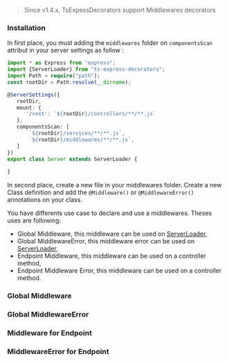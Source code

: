 > Since v1.4.x, TsExpessDecorators support Middlewares decorators

### Installation

In first place, you must adding the `middlewares` folder on `componentsScan` attribut in your server settings as follow :
 
```typescript
import * as Express from "express";
import {ServerLoader} from "ts-express-decorators";
import Path = require("path");
const rootDir = Path.resolve(__dirname);

@ServerSettings({
   rootDir,
   mount: {
      '/rest': `${rootDir}/controllers/**/**.js`
   },
   componentsScan: [
       `${rootDir}/services/**/**.js`,
       `${rootDir}/middlewares/**/**.js`,
   ]
})
export class Server extends ServerLoader {
   
}       
```
In second place, create a new file in your middlewares folder. Create a new Class definition and add the `@Middleware()` or `@MiddlewareError()` annotations on your class.

You have differents use case to declare and use a middlewares. Theses uses are following:

 * Global Middleware, this middleware can be used on [ServerLoader](),
 * Global MiddlewareError, this middleware error can be used on [ServerLoader](),
 * Endpoint Middleware, this middleware can be used on a controller method,
 * Endpoint Middleware Error, this middleware can be used on a controller method.

### Global Middleware

### Global MiddlewareError

### Middleware for Endpoint

### MiddlewareError for Endpoint